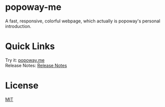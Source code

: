 # popoway-me
A fast, responsive, colorful webpage, which actually is popoway's personal introduction.

# Quick Links

Try it: [popoway.me](https://popoway.me)  
Release Notes: [Release Notes](https://github.com/popoway/popoway-me/releases)

# License

[MIT](https://github.com/popoway/popoway-me/blob/master/LICENSE)
